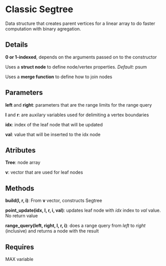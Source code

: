 # Classic Segtree

Data structure that creates parent vertices for a linear array to do faster computation with binary agregation.

## Details

**0 or 1-indexed**, depends on the arguments passed on to the constructor

Uses a **struct node** to define node/vertex properties. *Default:* psum

Uses a **merge function** to define how to join nodes

## Parameters

**left** and **right**: parameters that are the range limits for the range query

**l** and **r**: are auxilary variables used for delimiting a vertex boundaries

**idx**: index of the leaf node that will be updated

**val**: value that will be inserted to the idx node

## Atributes

**Tree**: node array

**v**: vector that are used for leaf nodes

## Methods

**build(l, r, i)**: From **v** vector, constructs Segtree

**point_update(idx, l, r, i, val)**: updates leaf node with *idx* index to *val* value. No return value

**range_query(left, right, l, r, i)**: does a range query from *left* to *right* (inclusive) and returns a node with the result

## Requires
MAX variable